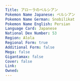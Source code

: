 ```yaml
---
﻿Title: アローラのペルシアン
Pokemon Name Japanese: ペルシアン
Pokemon Name German: Snobilikat
Pokemon Name English: Persian
Language Card: Japanese
National Dex Number: 53
Region: Alola
Regional Form: true
Additional Form: false
Mega: false
Gigantamax: false
Cover: false
Link: 
Owned: 
---
```

